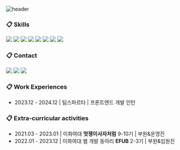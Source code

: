 
![header](https://capsule-render.vercel.app/api?type=waving&color=668EFD&text=%20Web%20FrontEnd%20developer,%20Dayun%20%20&height=200&fontSize=50&fontColor=ffffff)

### :clipboard: Skills
<a href="/" target="_blank"><img src="https://img.shields.io/badge/TypeScript-3178C6?style=TypeScript&logo=TypeScript&logoColor=white"/></a>
<a href="/" target="_blank"><img src="https://img.shields.io/badge/JavaScript-F7DF1E?style=JavaScript&logo=JavaScript&logoColor=white"/></a>
<a href="/" target="_blank"><img src="https://img.shields.io/badge/React-61DAFB?style=React&logo=React&logoColor=white"/></a>
<a href="/" target="_blank"><img src="https://img.shields.io/badge/Next.js-000000?style=Next.js&logo=Next.js&logoColor=white"/></a>
<a href="/" target="_blank"><img src="https://img.shields.io/badge/HTML5-E34F26?style=HTML5&logo=HTML5&logoColor=white"/></a>
<a href="/" target="_blank"><img src="https://img.shields.io/badge/CSS3-1572B6?style=CSS3&logo=CSS3&logoColor=white"/></a>
<a href="/" target="_blank"><img src="https://img.shields.io/badge/Django-092E20?style=Django&logo=Django&logoColor=white"/></a>
<a href="/" target="_blank"><img src="https://img.shields.io/badge/Flask-000000?style=Flask&logo=Flask&logoColor=white"/></a>

### :clipboard: Contact 
<a href="https://velog.io/@dy6578ekdbs" target="_blank"><img src="https://img.shields.io/badge/Velog-20C997?style=Velog&logo=Velog&logoColor=white"/></a>
<a href="https://www.instagram.com/dayun.dev/" target="_blank"><img src="https://img.shields.io/badge/Instagram-DD2A7B?style=Velog&logo=Instagram&logoColor=white"/></a>
<a href="mailto:yocee57@dy6578ekdbs@gmail.com" target="_blank"><img src="https://img.shields.io/badge/dy6578ekdbs@gmail.com-EA4335?style=Gmail&logo=Gmail&logoColor=white"/></a>
<br/>

### :clipboard: Work Experiences
<ul>
 <li> 2023.12 - 2024.12 | 팀스파르타 | 프론트엔드 개발 인턴 </li>
</ul>

### :clipboard: Extra-curricular activities 
<ul>
 <li> 2021.03 - 2023.01 | 이화여대 <strong>멋쟁이사자처럼</strong> 9-10기 | 부원&운영진 </li>
 <li> 2022.01 - 2023.12 | 이화여대 웹 개발 동아리 <strong>EFUB</strong> 2-3기 | 부원&임원진 </li>
</ul>


<!--

### :clipboard: Blog

<h3>💻 Project </h3>

| PERIOD | TITLE | SUBJECT |
| ------- | ------- | -------|
| 2023.08-2023.10 | [**KUDDY : 채팅 기반 가이드 매칭 서비스**](https://github.com/KUDDY-2023/KUDDY-front) | 프론트엔드 개발 |
| 2023.01-2023.05 | [**믿어방 : 새내기를 위한 부동산 계약 도움 AI 매니저**](https://github.com/MIDUBANG/MIDUBANG-FRONT) | 프론트엔드 개발, NLP 서버 구축, UI 디자인 |
| 2022.12-2023.01 | [**이화여대 멋쟁이사자처럼 10기 전시 사이트**](https://github.com/EWHA-LIKELION/10th-online-exhibition) | 프론트엔드 리드 (메인페이지 개발) |
| 2022.03-2022.06 | [**오랭 : 이화여대 맛집 사이트**](https://github.com/orgs/2022-EWHA-OSP-5/repositories) | 프론트엔드 리드 (메인페이지 개발) |
| 2022.07-2022.09 | [**💚Re:wha : 2022 이화여대 대동제 공식 부스 안내 사이트**](https://github.com/EWHA-LIKELION/10th-Ewha-Festival-Front) | 프론트엔드 리드 (메인, 카테고리, 유저 관리 개발) |
| 2022.07-2022.08 | [**특별한 하루 메이커, CAKER : 케이크 주문제작 플랫폼**](https://github.com/Bakery-EFUB) | 제안서 작성 페이지 개발 |
| 2022.07-2022.08 | [**너낼역 : 지하철 좌석 현황 공유 서비스**](https://github.com/NNAERYEOK) | 프론트엔드 리드 (메인 페이지, 유저 관리 개발) |
| 2021.09-2021.11 | [**DMD STUDIO : 최애 Youtube 영상 추천&관리 플랫폼**](https://github.com/dy6578ekdbs/PrivateProject_DY) | UI 디자인, 서버 개발 |
| 2021.06-2021.08 | [**골라바 : 사소한 고민을 해결해주는 투표 커뮤니티**](https://github.com/dy6578ekdbs/Gollaba) | 투표 기능, 메인페이지 개발  |

-->


<!-- 
<h3>👩‍💻 Github Stats </h3>

<div align="center">
 
<img align="center" style="height:180px" src="https://github-readme-stats.vercel.app/api?username=dy6578ekdbs&show_icons=true&include_all_commits=true&hide_border=true&bg_color=30,7F7FD5,86A8E7,91eae4&title_color=fff&text_color=fff" alt="SOKURI's github stats" />
  
<img align="center" style="height:180px" src="https://github-readme-stats.vercel.app/api/top-langs/?username=dy6578ekdbs&layout=compact&hide_border=true&bg_color=30,91eae4,86A8E7&title_color=fff&text_color=fff" />

</div>


 
[![dy6578ekdbs's github activity graph](https://github-readme-activity-graph.cyclic.app/graph?username=dy6578ekdbs&theme=tokyo-night)](https://github.com/dy6578ekdbs/github-readme-activity-graph)

 -->

  
